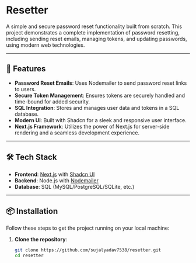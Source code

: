 # Resetter

A simple and secure password reset functionality built from scratch. This project demonstrates a complete implementation of password resetting, including sending reset emails, managing tokens, and updating passwords, using modern web technologies.

---

## 🚀 Features

- **Password Reset Emails**: Uses Nodemailer to send password reset links to users.
- **Secure Token Management**: Ensures tokens are securely handled and time-bound for added security.
- **SQL Integration**: Stores and manages user data and tokens in a SQL database.
- **Modern UI**: Built with Shadcn for a sleek and responsive user interface.
- **Next.js Framework**: Utilizes the power of Next.js for server-side rendering and a seamless development experience.

---

## 🛠️ Tech Stack

- **Frontend**: [Next.js](https://nextjs.org/) with [Shadcn UI](https://shadcn.dev/)
- **Backend**: Node.js with [Nodemailer](https://nodemailer.com/)
- **Database**: SQL (MySQL/PostgreSQL/SQLite, etc.)

---

## 📦 Installation

Follow these steps to get the project running on your local machine:

1. **Clone the repository**:
   ```bash
   git clone https://github.com/sujalyadav7538/resetter.git
   cd resetter

